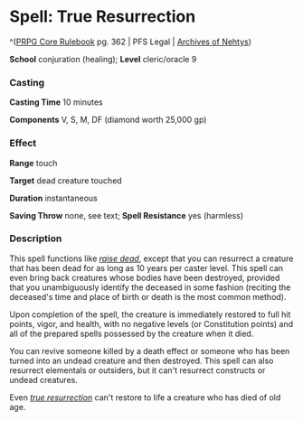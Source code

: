 # Spell: True Resurrection

^([PRPG Core Rulebook][ss-true-resurrection] pg. 362 | PFS Legal | [Archives of Nehtys][sn-true-resurrection])

**School** conjuration (healing); **Level** cleric/oracle 9

### Casting

**Casting Time** 10 minutes  

**Components** V, S, M, DF (diamond worth 25,000 gp)

### Effect

**Range** touch  

**Target** dead creature touched  

**Duration** instantaneous  

**Saving Throw** none, see text; **Spell Resistance** yes (harmless)

### Description

This spell functions like _[raise dead]_, except that you can resurrect a creature that has been dead for as long as 10 years per caster level. This spell can even bring back creatures whose bodies have been destroyed, provided that you unambiguously identify the deceased in some fashion (reciting the deceased's time and place of birth or death is the most common method).  

Upon completion of the spell, the creature is immediately restored to full hit points, vigor, and health, with no negative levels (or Constitution points) and all of the prepared spells possessed by the creature when it died.  

You can revive someone killed by a death effect or someone who has been turned into an undead creature and then destroyed. This spell can also resurrect elementals or outsiders, but it can't resurrect constructs or undead creatures.  

Even _[true resurrection]_ can't restore to life a creature who has died of old age.

[ss-true-resurrection]: http://paizo.com/pathfinderRPG/v57
[sn-true-resurrection]: http://www.archivesofnethys.com/SpellDisplay.aspx?ItemName=True%20Resurrection
[true resurrection]: http://www.archivesofnethys.com/SpellDisplay.aspx?ItemName=true%20resurrection
[raise dead]: http://www.archivesofnethys.com/SpellDisplay.aspx?ItemName=raise%20dead
